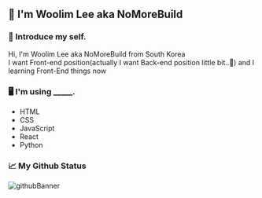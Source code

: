 ## 👋 I'm Woolim Lee aka NoMoreBuild   
### 🤔 Introduce my self.  
Hi, I'm Woolim Lee aka NoMoreBuild from South Korea   
I want Front-end position(actually I want Back-end position little bit..🤫) and I learning Front-End things now   
### 🖥 I'm using _____.  
- HTML  
- CSS  
- JavaScript  
- React  
- Python  
### 📈 My Github Status  
![githubBanner](https://github-readme-stats.vercel.app/api?username=nomorebuild&show_icons=true&theme=radical)
